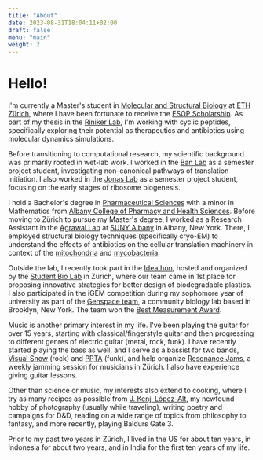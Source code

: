```yaml
---
title: "About"
date: 2023-08-31T18:04:11+02:00
draft: false
menu: "main"
weight: 2
---
```

# Hello!

I'm currently a Master's student in [Molecular and Structural Biology](https://biol.ethz.ch/en/studies/master/master-degree-majors/structural-biology-and-biophysics.html) at [ETH Zürich](https://ethz.ch/en.html), where I have been fortunate to receive the [ESOP Scholarship](https://ethz-foundation.ch/en/projects/topics/talents/esop/?gclid=Cj0KCQjwusunBhCYARIsAFBsUP8q6UQowaPqw-7tM-FUJn_Ox5jk2iavhWtHubO_WKrXyYrOjJcwV8saAm9EEALw_wcB). As part of my thesis in the [Riniker Lab](https://riniker.ethz.ch/), I'm working with cyclic peptides, specifically exploring their potential as therapeutics and antibiotics using molecular dynamics simulations.

Before transitioning to computational research, my scientific background was primarily rooted in wet-lab work. I worked in the [Ban Lab](https://bangroup.ethz.ch/) as a semester project student, investigating non-canonical pathways of translation initiation. I also worked in the [Jonas Lab](https://jonaslab.ethz.ch/) as a semester project student, focusing on the early stages of ribosome biogenesis.

I hold a Bachelor's degree in [Pharmaceutical Sciences](https://www.acphs.edu/bachelors-pharmaceutical-sciences-major) with a minor in Mathematics from [Albany College of Pharmacy and Health Sciences](https://www.acphs.edu/). Before moving to Zürich to pursue my Master's degree, I worked as a Research Assistant in the [Agrawal Lab](https://www.wadsworth.org/senior-staff/rajendra-agrawal) at [SUNY Albany](https://www.albany.edu/) in Albany, New York. There, I employed structural biology techniques (specifically cryo-EM) to understand the effects of antibiotics on the cellular translation machinery in context of the [mitochondria](https://www.nature.com/articles/s41467-021-23726-4) and [mycobacteria](https://www.biorxiv.org/content/10.1101/2023.03.31.535098v1.abstract).

Outside the lab, I recently took part in the [Ideathon](https://www.studentbiolab.ch/ideathon), hosted and organized by the [Student Bio Lab](https://www.studentbiolab.ch/) in Zürich, where our team came in 1st place for proposing innovative strategies for better design of biodegradable plastics. I also participated in the iGEM competition during my sophomore year of university as part of the [Genspace team](https://2016.igem.org/Team:Genspace), a community biology lab based in Brooklyn, New York. The team won the [Best Measurement Award](https://2016.igem.org/Team:Genspace/Measurement). 

Music is another primary interest in my life. I've been playing the guitar for over 15 years, starting with classical/fingerstyle guitar and then progressing to different genres of electric guitar (metal, rock, funk). I have recently started playing the bass as well, and I serve as a bassist for two bands, [Visual Snow](https://www.instagram.com/visualsnow___/) (rock) and [PPTA](https://www.instagram.com/ppta_band/) (funk), and help organize [Resonance Jams](https://www.resonancejams.ch/en/), a weekly jamming session for musicians in Zürich. I also have experience giving guitar lessons. 

Other than science or music, my interests also extend to cooking, where I try as many recipes as possible from [J. Kenji López-Alt](https://www.youtube.com/@JKenjiLopezAlt), my newfound hobby of photography (usually while traveling), writing poetry and campaigns for D&D, reading on a wide range of topics from philosophy to fantasy, and more recently, playing Baldurs Gate 3.

Prior to my past two years in Zürich, I lived in the US for about ten years, in Indonesia for about two years, and in India for the first ten years of my life.  
 
